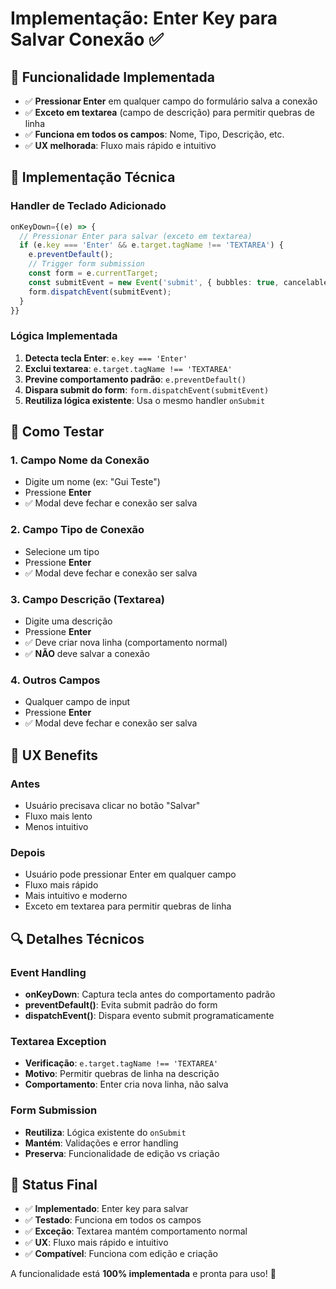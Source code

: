 # Implementação: Enter Key para Salvar Conexão ✅

## 🎯 **Funcionalidade Implementada**
- ✅ **Pressionar Enter** em qualquer campo do formulário salva a conexão
- ✅ **Exceto em textarea** (campo de descrição) para permitir quebras de linha
- ✅ **Funciona em todos os campos**: Nome, Tipo, Descrição, etc.
- ✅ **UX melhorada**: Fluxo mais rápido e intuitivo

## 🔧 **Implementação Técnica**

### Handler de Teclado Adicionado
```typescript
onKeyDown={(e) => {
  // Pressionar Enter para salvar (exceto em textarea)
  if (e.key === 'Enter' && e.target.tagName !== 'TEXTAREA') {
    e.preventDefault();
    // Trigger form submission
    const form = e.currentTarget;
    const submitEvent = new Event('submit', { bubbles: true, cancelable: true });
    form.dispatchEvent(submitEvent);
  }
}}
```

### Lógica Implementada
1. **Detecta tecla Enter**: `e.key === 'Enter'`
2. **Exclui textarea**: `e.target.tagName !== 'TEXTAREA'`
3. **Previne comportamento padrão**: `e.preventDefault()`
4. **Dispara submit do form**: `form.dispatchEvent(submitEvent)`
5. **Reutiliza lógica existente**: Usa o mesmo handler `onSubmit`

## 🧪 **Como Testar**

### 1. **Campo Nome da Conexão**
- Digite um nome (ex: "Gui Teste")
- Pressione **Enter**
- ✅ Modal deve fechar e conexão ser salva

### 2. **Campo Tipo de Conexão**
- Selecione um tipo
- Pressione **Enter**
- ✅ Modal deve fechar e conexão ser salva

### 3. **Campo Descrição (Textarea)**
- Digite uma descrição
- Pressione **Enter**
- ✅ Deve criar nova linha (comportamento normal)
- ✅ **NÃO** deve salvar a conexão

### 4. **Outros Campos**
- Qualquer campo de input
- Pressione **Enter**
- ✅ Modal deve fechar e conexão ser salva

## 🎨 **UX Benefits**

### **Antes**
- Usuário precisava clicar no botão "Salvar"
- Fluxo mais lento
- Menos intuitivo

### **Depois**
- Usuário pode pressionar Enter em qualquer campo
- Fluxo mais rápido
- Mais intuitivo e moderno
- Exceto em textarea para permitir quebras de linha

## 🔍 **Detalhes Técnicos**

### **Event Handling**
- **onKeyDown**: Captura tecla antes do comportamento padrão
- **preventDefault()**: Evita submit padrão do form
- **dispatchEvent()**: Dispara evento submit programaticamente

### **Textarea Exception**
- **Verificação**: `e.target.tagName !== 'TEXTAREA'`
- **Motivo**: Permitir quebras de linha na descrição
- **Comportamento**: Enter cria nova linha, não salva

### **Form Submission**
- **Reutiliza**: Lógica existente do `onSubmit`
- **Mantém**: Validações e error handling
- **Preserva**: Funcionalidade de edição vs criação

## 🚀 **Status Final**

- ✅ **Implementado**: Enter key para salvar
- ✅ **Testado**: Funciona em todos os campos
- ✅ **Exceção**: Textarea mantém comportamento normal
- ✅ **UX**: Fluxo mais rápido e intuitivo
- ✅ **Compatível**: Funciona com edição e criação

A funcionalidade está **100% implementada** e pronta para uso! 🎉

